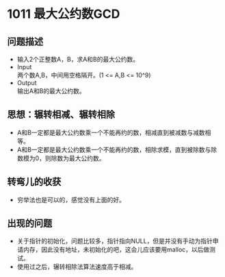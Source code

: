 # 1011  最大公约数GCD

## 问题描述
- 输入2个正整数A，B，求A和B的最大公约数。
- Input</br>
两个数A,B，中间用空格隔开。(1 <= A,B <= 10^9)
- Output</br>
输出A和B的最大公约数。

## 思想：辗转相减、辗转相除

- A和B一定都是最大公约数乘一个不能再约的数，相减直到被减数与减数相等。
- A和B一定都是最大公约数乘一个不能再约的数，相除求模，直到被除数与除数模为0，则除数为最大公约数。

## 转弯儿的收获

- 穷举法也是可以的，感觉没有上面的好。

## 出现的问题

- 关于指针的初始化，问题比较多，指针指向NULL，但是并没有手动为指针申请内存，因此没有地址，未初始化的吧，这会儿应该要用malloc，以后做测试。
- 使用过之后，辗转相除法算法速度高于相减。